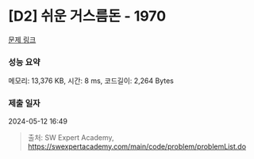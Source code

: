 # [D2] 쉬운 거스름돈 - 1970 

[문제 링크](https://swexpertacademy.com/main/code/problem/problemDetail.do?contestProbId=AV5PsIl6AXIDFAUq) 

### 성능 요약

메모리: 13,376 KB, 시간: 8 ms, 코드길이: 2,264 Bytes

### 제출 일자

2024-05-12 16:49



> 출처: SW Expert Academy, https://swexpertacademy.com/main/code/problem/problemList.do